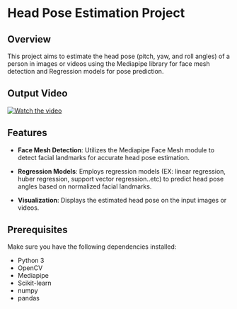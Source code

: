 # Head Pose Estimation Project

## Overview

This project aims to estimate the head pose (pitch, yaw, and roll angles) of a person in images or videos using the Mediapipe library for face mesh detection and Regression models for pose prediction.

## Output Video

[![Watch the video](video_thumbnail.jpg)]([https://www.youtube.com/watch?v=your_video_id](https://youtube.com/shorts/uQn_wTp_YX8?feature=share))


## Features

- **Face Mesh Detection**: Utilizes the Mediapipe Face Mesh module to detect facial landmarks for accurate head pose estimation.

- **Regression Models**: Employs regression models (EX: linear regression, huber regression, support vector regression..etc) to predict head pose angles based on normalized facial landmarks.

- **Visualization**: Displays the estimated head pose on the input images or videos.

## Prerequisites

Make sure you have the following dependencies installed:

- Python 3
- OpenCV
- Mediapipe
- Scikit-learn
- numpy
- pandas
